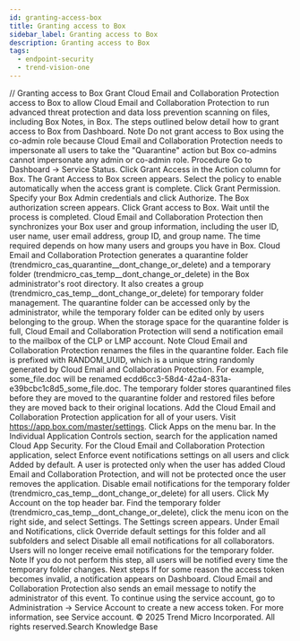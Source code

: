 ```yaml
---
id: granting-access-box
title: Granting access to Box
sidebar_label: Granting access to Box
description: Granting access to Box
tags:
  - endpoint-security
  - trend-vision-one
---
```


/*<![CDATA[*/ $('#title').html($('meta[name=map-description]').attr('content')); /*]]>*/ Granting access to Box Grant Cloud Email and Collaboration Protection access to Box to allow Cloud Email and Collaboration Protection to run advanced threat protection and data loss prevention scanning on files, including Box Notes, in Box. The steps outlined below detail how to grant access to Box from Dashboard. Note Do not grant access to Box using the co-admin role because Cloud Email and Collaboration Protection needs to impersonate all users to take the "Quarantine" action but Box co-admins cannot impersonate any admin or co-admin role. Procedure Go to Dashboard → Service Status. Click Grant Access in the Action column for Box. The Grant Access to Box screen appears. Select the policy to enable automatically when the access grant is complete. Click Grant Permission. Specify your Box Admin credentials and click Authorize. The Box authorization screen appears. Click Grant access to Box. Wait until the process is completed. Cloud Email and Collaboration Protection then synchronizes your Box user and group information, including the user ID, user name, user email address, group ID, and group name. The time required depends on how many users and groups you have in Box. Cloud Email and Collaboration Protection generates a quarantine folder (trendmicro_cas_quarantine__dont_change_or_delete) and a temporary folder (trendmicro_cas_temp__dont_change_or_delete) in the Box administrator's root directory. It also creates a group (trendmicro_cas_temp__dont_change_or_delete) for temporary folder management. The quarantine folder can be accessed only by the administrator, while the temporary folder can be edited only by users belonging to the group. When the storage space for the quarantine folder is full, Cloud Email and Collaboration Protection will send a notification email to the mailbox of the CLP or LMP account. Note Cloud Email and Collaboration Protection renames the files in the quarantine folder. Each file is prefixed with RANDOM_UUID, which is a unique string randomly generated by Cloud Email and Collaboration Protection. For example, some_file.doc will be renamed ecdd6cc3-58d4-42a4-831a-e39bcbc1c8d5_some_file.doc. The temporary folder stores quarantined files before they are moved to the quarantine folder and restored files before they are moved back to their original locations. Add the Cloud Email and Collaboration Protection application for all of your users. Visit https://app.box.com/master/settings. Click Apps on the menu bar. In the Individual Application Controls section, search for the application named Cloud App Security. For the Cloud Email and Collaboration Protection application, select Enforce event notifications settings on all users and click Added by default. A user is protected only when the user has added Cloud Email and Collaboration Protection, and will not be protected once the user removes the application. Disable email notifications for the temporary folder (trendmicro_cas_temp__dont_change_or_delete) for all users. Click My Account on the top header bar. Find the temporary folder (trendmicro_cas_temp__dont_change_or_delete), click the menu icon on the right side, and select Settings. The Settings screen appears. Under Email and Notifications, click Override default settings for this folder and all subfolders and select Disable all email notifications for all collaborators. Users will no longer receive email notifications for the temporary folder. Note If you do not perform this step, all users will be notified every time the temporary folder changes. Next steps If for some reason the access token becomes invalid, a notification appears on Dashboard. Cloud Email and Collaboration Protection also sends an email message to notify the administrator of this event. To continue using the service account, go to Administration → Service Account to create a new access token. For more information, see Service account. © 2025 Trend Micro Incorporated. All rights reserved.Search Knowledge Base